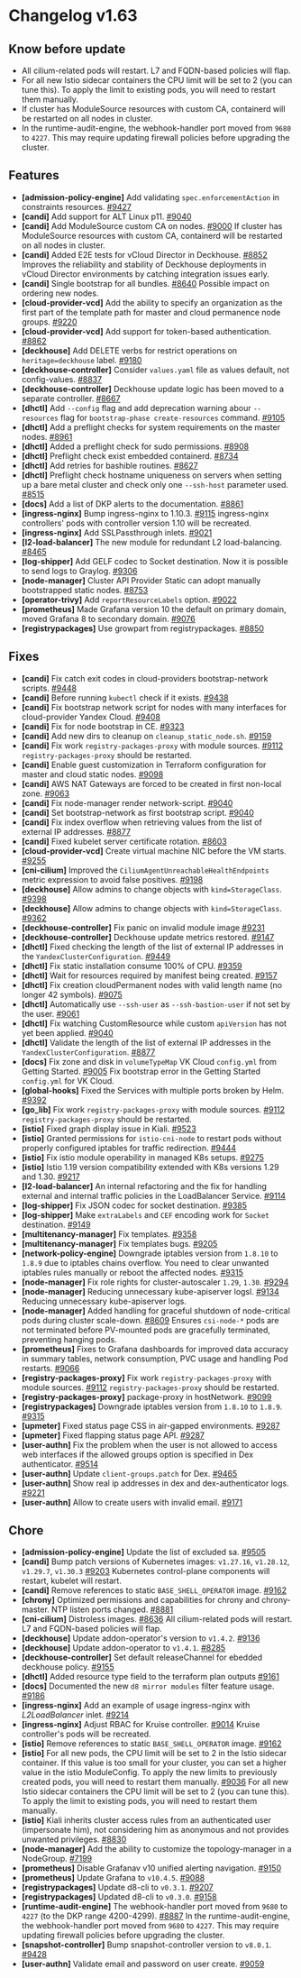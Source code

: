 # Changelog v1.63

## Know before update


 - All cilium-related pods will restart. L7 and FQDN-based policies will flap.
 - For all new Istio sidecar containers the CPU limit will be set to 2 (you can tune this). To apply the limit to existing pods, you will need to restart them manually.
 - If cluster has ModuleSource resources with custom CA, containerd will be restarted on all nodes in cluster.
 - In the runtime-audit-engine, the webhook-handler port moved from `9680` to `4227`. This may require updating firewall policies before upgrading the cluster.

## Features


 - **[admission-policy-engine]** Add validating `spec.enforcementAction` in constraints resources. [#9427](https://github.com/deckhouse/deckhouse/pull/9427)
 - **[candi]** Add support for ALT Linux p11. [#9040](https://github.com/deckhouse/deckhouse/pull/9040)
 - **[candi]** Add ModuleSource custom CA on nodes. [#9000](https://github.com/deckhouse/deckhouse/pull/9000)
    If cluster has ModuleSource resources with custom CA, containerd will be restarted on all nodes in cluster.
 - **[candi]** Added E2E tests for vCloud Director in Deckhouse. [#8852](https://github.com/deckhouse/deckhouse/pull/8852)
    Improves the reliability and stability of Deckhouse deployments in vCloud Director environments by catching integration issues early.
 - **[candi]** Single bootstrap for all bundles. [#8640](https://github.com/deckhouse/deckhouse/pull/8640)
    Possible impact on ordering new nodes.
 - **[cloud-provider-vcd]** Add the ability to specify an organization as the first part of the template path for master and cloud permanence node groups. [#9220](https://github.com/deckhouse/deckhouse/pull/9220)
 - **[cloud-provider-vcd]** Add support for token-based authentication. [#8862](https://github.com/deckhouse/deckhouse/pull/8862)
 - **[deckhouse]** Add DELETE verbs for restrict operations on `heritage=deckhouse` label. [#9180](https://github.com/deckhouse/deckhouse/pull/9180)
 - **[deckhouse-controller]** Consider `values.yaml` file as values default, not config-values. [#8837](https://github.com/deckhouse/deckhouse/pull/8837)
 - **[deckhouse-controller]** Deckhouse update logic has been moved to a separate controller. [#8667](https://github.com/deckhouse/deckhouse/pull/8667)
 - **[dhctl]** Add `--config` flag and add deprecation warning abour `--resources` flag for `bootstrap-phase create-resources` command. [#9105](https://github.com/deckhouse/deckhouse/pull/9105)
 - **[dhctl]** Add a preflight checks for system requirements on the master nodes. [#8961](https://github.com/deckhouse/deckhouse/pull/8961)
 - **[dhctl]** Added a preflight check for sudo permissions. [#8908](https://github.com/deckhouse/deckhouse/pull/8908)
 - **[dhctl]** Preflight check exist embedded containerd. [#8734](https://github.com/deckhouse/deckhouse/pull/8734)
 - **[dhctl]** Add retries for bashible routines. [#8627](https://github.com/deckhouse/deckhouse/pull/8627)
 - **[dhctl]** Preflight check hostname uniqueness on servers when setting up a bare metal cluster and check only one `--ssh-host` parameter used. [#8515](https://github.com/deckhouse/deckhouse/pull/8515)
 - **[docs]** Add a list of DKP alerts to the documentation. [#8861](https://github.com/deckhouse/deckhouse/pull/8861)
 - **[ingress-nginx]** Bump ingress-nginx to 1.10.3. [#9115](https://github.com/deckhouse/deckhouse/pull/9115)
    ingress-nginx controllers' pods with controller version 1.10 will be recreated.
 - **[ingress-nginx]** Add SSLPassthrough inlets. [#9021](https://github.com/deckhouse/deckhouse/pull/9021)
 - **[l2-load-balancer]** The new module for redundant L2 load-balancing. [#8465](https://github.com/deckhouse/deckhouse/pull/8465)
 - **[log-shipper]** Add GELF codec to Socket destination. Now it is possible to send logs to Graylog. [#9306](https://github.com/deckhouse/deckhouse/pull/9306)
 - **[node-manager]** Cluster API Provider Static can adopt manually bootstrapped static nodes. [#8753](https://github.com/deckhouse/deckhouse/pull/8753)
 - **[operator-trivy]** Add `reportResourceLabels` option. [#9022](https://github.com/deckhouse/deckhouse/pull/9022)
 - **[prometheus]** Made Grafana version 10 the default on primary domain, moved Grafana 8 to secondary domain. [#9076](https://github.com/deckhouse/deckhouse/pull/9076)
 - **[registrypackages]** Use growpart from registrypackages. [#8850](https://github.com/deckhouse/deckhouse/pull/8850)

## Fixes


 - **[candi]** Fix catch exit codes in cloud-providers bootstrap-network scripts. [#9448](https://github.com/deckhouse/deckhouse/pull/9448)
 - **[candi]** Before running `kubectl` check if it exists. [#9438](https://github.com/deckhouse/deckhouse/pull/9438)
 - **[candi]** Fix bootstrap network script for nodes with many interfaces for cloud-provider Yandex Cloud. [#9408](https://github.com/deckhouse/deckhouse/pull/9408)
 - **[candi]** Fix for node bootstrap in CE. [#9323](https://github.com/deckhouse/deckhouse/pull/9323)
 - **[candi]** Add new dirs to cleanup on `cleanup_static_node.sh`. [#9159](https://github.com/deckhouse/deckhouse/pull/9159)
 - **[candi]** Fix work `registry-packages-proxy` with module sources. [#9112](https://github.com/deckhouse/deckhouse/pull/9112)
    `registry-packages-proxy` should be restarted.
 - **[candi]** Enable guest customization in Terraform configuration for master and cloud static nodes. [#9098](https://github.com/deckhouse/deckhouse/pull/9098)
 - **[candi]** AWS NAT Gateways are forced to be created in first non-local zone. [#9063](https://github.com/deckhouse/deckhouse/pull/9063)
 - **[candi]** Fix node-manager render network-script. [#9040](https://github.com/deckhouse/deckhouse/pull/9040)
 - **[candi]** Set bootstrap-network as first  bootstrap script. [#9040](https://github.com/deckhouse/deckhouse/pull/9040)
 - **[candi]** Fix index overflow when retrieving values from the list of external IP addresses. [#8877](https://github.com/deckhouse/deckhouse/pull/8877)
 - **[candi]** Fixed kubelet server certificate rotation. [#8603](https://github.com/deckhouse/deckhouse/pull/8603)
 - **[cloud-provider-vcd]** Create virtual machine NIC before the VM starts. [#9255](https://github.com/deckhouse/deckhouse/pull/9255)
 - **[cni-cilium]** Improved the `CiliumAgentUnreachableHealthEndpoints` metric expression to avoid false positives. [#9198](https://github.com/deckhouse/deckhouse/pull/9198)
 - **[deckhouse]** Allow admins to change objects with `kind=StorageClass`. [#9398](https://github.com/deckhouse/deckhouse/pull/9398)
 - **[deckhouse]** Allow admins to change objects with `kind=StorageClass`. [#9362](https://github.com/deckhouse/deckhouse/pull/9362)
 - **[deckhouse-controller]** Fix panic on invalid module image [#9231](https://github.com/deckhouse/deckhouse/pull/9231)
 - **[deckhouse-controller]** Deckhouse update metrics restored. [#9147](https://github.com/deckhouse/deckhouse/pull/9147)
 - **[dhctl]** Fixed checking the length of the list of external IP addresses in the `YandexClusterConfiguration`. [#9449](https://github.com/deckhouse/deckhouse/pull/9449)
 - **[dhctl]** Fix static installation consume 100% of CPU. [#9359](https://github.com/deckhouse/deckhouse/pull/9359)
 - **[dhctl]** Wait for resources required by manifest being created. [#9157](https://github.com/deckhouse/deckhouse/pull/9157)
 - **[dhctl]** Fix creation cloudPermanent nodes with valid length name (no longer 42 symbols). [#9075](https://github.com/deckhouse/deckhouse/pull/9075)
 - **[dhctl]** Automatically use `--ssh-user` as `--ssh-bastion-user` if not set by the user. [#9061](https://github.com/deckhouse/deckhouse/pull/9061)
 - **[dhctl]** Fix watching CustomResource while custom `apiVersion` has not yet been applied. [#9040](https://github.com/deckhouse/deckhouse/pull/9040)
 - **[dhctl]** Validate the length of the list of external IP addresses in the `YandexClusterConfiguration`. [#8877](https://github.com/deckhouse/deckhouse/pull/8877)
 - **[docs]** Fix zone and disk in `volumeTypeMap` VK Cloud `config.yml` from Getting Started. [#9005](https://github.com/deckhouse/deckhouse/pull/9005)
    Fix bootstrap error in the Getting Started `config.yml` for VK Cloud.
 - **[global-hooks]** Fixed the Services with multiple ports broken by Helm. [#9392](https://github.com/deckhouse/deckhouse/pull/9392)
 - **[go_lib]** Fix work `registry-packages-proxy` with module sources. [#9112](https://github.com/deckhouse/deckhouse/pull/9112)
    `registry-packages-proxy` should be restarted.
 - **[istio]** Fixed graph display issue in Kiali. [#9523](https://github.com/deckhouse/deckhouse/pull/9523)
 - **[istio]** Granted permissions for `istio-cni-node` to restart pods without properly configured iptables for traffic redirection. [#9444](https://github.com/deckhouse/deckhouse/pull/9444)
 - **[istio]** Fix istio module operability in managed K8s setups. [#9275](https://github.com/deckhouse/deckhouse/pull/9275)
 - **[istio]** Istio 1.19 version compatibility extended with K8s versions 1.29 and 1.30. [#9217](https://github.com/deckhouse/deckhouse/pull/9217)
 - **[l2-load-balancer]** An internal refactoring and the fix for handling external and internal traffic policies in the LoadBalancer Service. [#9114](https://github.com/deckhouse/deckhouse/pull/9114)
 - **[log-shipper]** Fix JSON codec for socket destination. [#9385](https://github.com/deckhouse/deckhouse/pull/9385)
 - **[log-shipper]** Make `extraLabels` and `CEF` encoding work for `Socket` destination. [#9149](https://github.com/deckhouse/deckhouse/pull/9149)
 - **[multitenancy-manager]** Fix templates. [#9358](https://github.com/deckhouse/deckhouse/pull/9358)
 - **[multitenancy-manager]** Fix templates bugs. [#9205](https://github.com/deckhouse/deckhouse/pull/9205)
 - **[network-policy-engine]** Downgrade iptables version from `1.8.10` to `1.8.9` due to iptables chains overflow. You need to clear unwanted iptables rules manually or reboot the affected nodes. [#9315](https://github.com/deckhouse/deckhouse/pull/9315)
 - **[node-manager]** Fix role rights for cluster-autoscaler `1.29`, `1.30`. [#9294](https://github.com/deckhouse/deckhouse/pull/9294)
 - **[node-manager]** Reducing unnecessary kube-apiserver logsl. [#9134](https://github.com/deckhouse/deckhouse/pull/9134)
    Reducing unnecessary kube-apiserver logs.
 - **[node-manager]** Added handling for graceful shutdown of node-critical pods during cluster scale-down. [#8609](https://github.com/deckhouse/deckhouse/pull/8609)
    Ensures `csi-node-*` pods are not terminated before PV-mounted pods are gracefully terminated, preventing hanging pods.
 - **[prometheus]** Fixes to Grafana dashboards for improved data accuracy in summary tables, network consumption, PVC usage and handling Pod restarts. [#9066](https://github.com/deckhouse/deckhouse/pull/9066)
 - **[registry-packages-proxy]** Fix work `registry-packages-proxy` with module sources. [#9112](https://github.com/deckhouse/deckhouse/pull/9112)
    `registry-packages-proxy` should be restarted.
 - **[registry-packages-proxy]** package-proxy in hostNetwork. [#9099](https://github.com/deckhouse/deckhouse/pull/9099)
 - **[registrypackages]** Downgrade iptables version from `1.8.10` to `1.8.9`. [#9315](https://github.com/deckhouse/deckhouse/pull/9315)
 - **[upmeter]** Fixed status page CSS in air-gapped environments. [#9287](https://github.com/deckhouse/deckhouse/pull/9287)
 - **[upmeter]** Fixed flapping status page API. [#9287](https://github.com/deckhouse/deckhouse/pull/9287)
 - **[user-authn]** Fix the problem when the user is not allowed to access web interfaces if the allowed groups option is specified in Dex authenticator. [#9514](https://github.com/deckhouse/deckhouse/pull/9514)
 - **[user-authn]** Update `client-groups.patch` for Dex. [#9465](https://github.com/deckhouse/deckhouse/pull/9465)
 - **[user-authn]** Show real ip addresses in dex and dex-authenticator logs. [#9221](https://github.com/deckhouse/deckhouse/pull/9221)
 - **[user-authn]** Allow to create users with invalid email. [#9171](https://github.com/deckhouse/deckhouse/pull/9171)

## Chore


 - **[admission-policy-engine]** Update the list of excluded sa. [#9505](https://github.com/deckhouse/deckhouse/pull/9505)
 - **[candi]** Bump patch versions of Kubernetes images: `v1.27.16`, `v1.28.12`, `v1.29.7`, `v1.30.3` [#9203](https://github.com/deckhouse/deckhouse/pull/9203)
    Kubernetes control-plane components will restart, kubelet will restart.
 - **[candi]** Remove references to static `BASE_SHELL_OPERATOR` image. [#9162](https://github.com/deckhouse/deckhouse/pull/9162)
 - **[chrony]** Optimized permissions and capabilities for chrony and chrony-master. NTP listen ports changed. [#8881](https://github.com/deckhouse/deckhouse/pull/8881)
 - **[cni-cilium]** Distroless images. [#8636](https://github.com/deckhouse/deckhouse/pull/8636)
    All cilium-related pods will restart. L7 and FQDN-based policies will flap.
 - **[deckhouse]** Update addon-operator's version to `v1.4.2`. [#9136](https://github.com/deckhouse/deckhouse/pull/9136)
 - **[deckhouse]** Update addon-operator to `v1.4.1`. [#8285](https://github.com/deckhouse/deckhouse/pull/8285)
 - **[deckhouse-controller]** Set default releaseChannel for ebedded deckhouse policy. [#9155](https://github.com/deckhouse/deckhouse/pull/9155)
 - **[dhctl]** Added resource type field to the terraform plan outputs [#9161](https://github.com/deckhouse/deckhouse/pull/9161)
 - **[docs]** Documented the new `d8 mirror modules` filter feature usage. [#9186](https://github.com/deckhouse/deckhouse/pull/9186)
 - **[ingress-nginx]** Add an example of usage ingress-nginx with _L2LoadBalancer_ inlet. [#9214](https://github.com/deckhouse/deckhouse/pull/9214)
 - **[ingress-nginx]** Adjust RBAC for Kruise controller. [#9014](https://github.com/deckhouse/deckhouse/pull/9014)
    Kruise controller's pods will be recreated.
 - **[istio]** Remove references to static `BASE_SHELL_OPERATOR` image. [#9162](https://github.com/deckhouse/deckhouse/pull/9162)
 - **[istio]** For all new pods, the CPU limit will be set to 2 in the Istio sidecar container. If this value is too small for your cluster, you can set a higher value in the istio ModuleConfig. To apply the new limits to previously created pods, you will need to restart them manually. [#9036](https://github.com/deckhouse/deckhouse/pull/9036)
    For all new Istio sidecar containers the CPU limit will be set to 2 (you can tune this). To apply the limit to existing pods, you will need to restart them manually.
 - **[istio]** Kiali inherits cluster access rules from an authenticated user (impersonate him), not considering him as anonymous and not provides unwanted privileges. [#8830](https://github.com/deckhouse/deckhouse/pull/8830)
 - **[node-manager]** Add the ability to customize the topology-manager in a NodeGroup. [#7199](https://github.com/deckhouse/deckhouse/pull/7199)
 - **[prometheus]** Disable Grafanav v10 unified alerting navigation. [#9150](https://github.com/deckhouse/deckhouse/pull/9150)
 - **[prometheus]** Update Grafana to `v10.4.5`. [#9088](https://github.com/deckhouse/deckhouse/pull/9088)
 - **[registrypackages]** Update d8-cli to `v0.3.1`. [#9207](https://github.com/deckhouse/deckhouse/pull/9207)
 - **[registrypackages]** Updated d8-cli to `v0.3.0`. [#9158](https://github.com/deckhouse/deckhouse/pull/9158)
 - **[runtime-audit-engine]** The webhook-handler port moved from `9680` to `4227` (to the DKP range 4200-4299). [#8887](https://github.com/deckhouse/deckhouse/pull/8887)
    In the runtime-audit-engine, the webhook-handler port moved from `9680` to `4227`. This may require updating firewall policies before upgrading the cluster.
 - **[snapshot-controller]** Bump snapshot-controller version to `v8.0.1`. [#9428](https://github.com/deckhouse/deckhouse/pull/9428)
 - **[user-authn]** Validate email and password on user create. [#9059](https://github.com/deckhouse/deckhouse/pull/9059)

